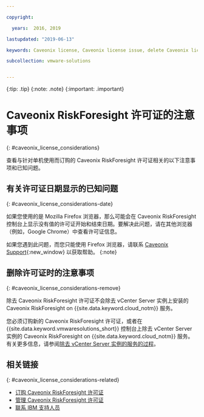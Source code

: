 ```yaml
---

copyright:

  years:  2016, 2019

lastupdated: "2019-06-13"

keywords: Caveonix license, Caveonix license issue, delete Caveonix license

subcollection: vmware-solutions


---
```


{:tip: .tip}
{:note: .note}
{:important: .important}

# Caveonix RiskForesight 许可证的注意事项
{: #caveonix_license_considerations}

查看与针对单机使用而订购的 Caveonix RiskForesight 许可证相关的以下注意事项和已知问题。

## 有关许可证日期显示的已知问题
{: #caveonix_license_considerations-date}

如果您使用的是 Mozilla Firefox 浏览器，那么可能会在 Caveonix RiskForesight 控制台上显示没有值的许可证开始和结束日期。要解决此问题，请在其他浏览器（例如，Google Chrome）中查看许可证信息。

如果您遇到此问题，而您只能使用 Firefox 浏览器，请联系 [Caveonix Support](https://www.caveonix.com/support/){:new_window} 以获取帮助。
{:note}

## 删除许可证时的注意事项
{: #caveonix_license_considerations-remove}

除去 Caveonix RiskForesight 许可证不会除去 vCenter Server 实例上安装的 Caveonix RiskForesight on {{site.data.keyword.cloud_notm}} 服务。

您必须订购新的 Caveonix RiskForesight 许可证，或者在 {{site.data.keyword.vmwaresolutions_short}} 控制台上除去 vCenter Server 实例的 Caveonix RiskForesight on {{site.data.keyword.cloud_notm}} 服务。有关更多信息，请参阅[除去 vCenter Server 实例的服务的过程](/docs/services/vmwaresolutions/services?topic=vmware-solutions-vc_addingremovingservices#vc_addingremovingservices-removing-procedure)。

## 相关链接
{: #caveonix_license_considerations-related}

* [订购 Caveonix RiskForesight 许可证](/docs/services/vmwaresolutions/services?topic=vmware-solutions-caveonix_license_ordering)
* [管理 Caveonix RiskForesight 许可证](/docs/services/vmwaresolutions/services?topic=vmware-solutions-caveonix_license_managing)
* [联系 IBM 支持人员](/docs/services/vmwaresolutions/vmonic?topic=vmware-solutions-trbl_support)
